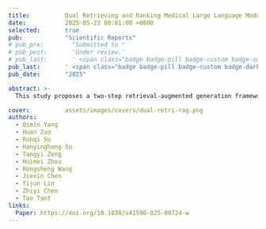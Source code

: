 ```yaml
---
title:          Dual Retrieving and Ranking Medical Large Language Model with Retrieval Augmented Generation
date:           2025-05-23 00:01:00 +0800
selected:       true
pub:            "Scientific Reports"
# pub_pre:        "Submitted to "
# pub_post:       'Under review.'
# pub_last:       ' <span class="badge badge-pill badge-custom badge-success">Spotlight</span>'
pub_last:       ' <span class="badge badge-pill badge-custom badge-dark">Journal</span>'
pub_date:       "2025"

abstract: >-
  This study proposes a two-step retrieval-augmented generation framework combining embedding search and Elasticsearch with ColBERTv2 ranking, achieving a 10% accuracy boost in complex medical queries while addressing real-time deployment challenges.

cover:          assets/images/covers/dual-retri-rag.png
authors:
  - Qimin Yang
  - Huan Zuo
  - Runqi Su
  - Hanyinghong Su
  - Tangyi Zeng
  - Huimei Zhou
  - Rongsheng Wang
  - Jiexin Chen
  - Yijun Lin
  - Zhiyi Chen
  - Tao Tan†
links:
  Paper: https://doi.org/10.1038/s41598-025-00724-w
---
```



